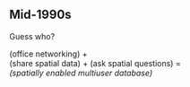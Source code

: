 ##  Mid-1990s 
 
Guess who? 

(office networking) +   
(share spatial data) + (ask spatial questions) =  
*(spatially enabled multiuser database)* 

